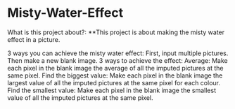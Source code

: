 # Misty-Water-Effect

What is this project about?:
**This project is about making the misty water effect in a picture. 

3 ways you can achieve the misty water effect:
  First, input multiple pictures. Then make a new blank image.
  3 ways to achieve the effect:
  Average:
    Make each pixel in the blank image the average of all the imputed pictures at the same pixel.
  Find the biggest value:
    Make each pixel in the blank image the largest value of all the imputed pictures at the same pixel for each colour.
  Find the smallest value:
    Make each pixel in the blank image the smallest value of all the imputed pictures at the same pixel.
